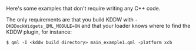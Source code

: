 Here's some examples that don't require writing any C++ code.

The only requirements are that you build KDDW with `-DKDDockWidgets_QML_MODULE=ON` and that your loader knows where to find
the KDDW plugin, for instance:


```
$ qml -I <kddw build directory> main_example1.qml -platform xcb
```
